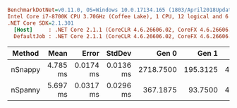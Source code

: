 ``` ini

BenchmarkDotNet=v0.11.0, OS=Windows 10.0.17134.165 (1803/April2018Update/Redstone4)
Intel Core i7-8700K CPU 3.70GHz (Coffee Lake), 1 CPU, 12 logical and 6 physical cores
.NET Core SDK=2.1.301
  [Host]     : .NET Core 2.1.1 (CoreCLR 4.6.26606.02, CoreFX 4.6.26606.05), 64bit RyuJIT
  DefaultJob : .NET Core 2.1.1 (CoreCLR 4.6.26606.02, CoreFX 4.6.26606.05), 64bit RyuJIT


```
|  Method |     Mean |     Error |    StdDev |     Gen 0 |    Gen 1 |   Gen 2 | Allocated |
|-------- |---------:|----------:|----------:|----------:|---------:|--------:|----------:|
| nSnappy | 4.785 ms | 0.0174 ms | 0.0136 ms | 2718.7500 | 195.3125 | 46.8750 |  16.48 MB |
| nSpanny | 5.697 ms | 0.0317 ms | 0.0296 ms |  367.1875 |  93.7500 | 46.8750 |   2.36 MB |
